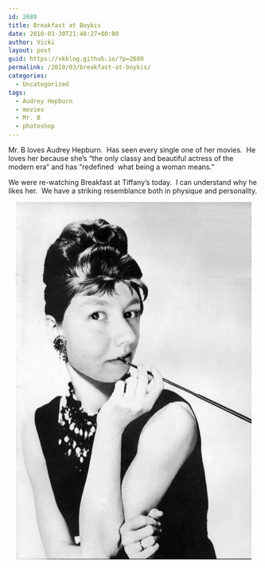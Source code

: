 ```yaml
---
id: 2689
title: Breakfast at Boykis
date: 2010-03-30T21:48:27+00:00
author: Vicki
layout: post
guid: https://vkblog.github.io/?p=2689
permalink: /2010/03/breakfast-at-boykis/
categories:
  - Uncategorized
tags:
  - Audrey Hepburn
  - movies
  - Mr. B
  - photoshop
---
```

Mr. B loves Audrey Hepburn.  Has seen every single one of her movies.  He loves her because she&#8217;s &#8220;the only classy and beautiful actress of the modern era&#8221; and has &#8220;redefined  what being a woman means.&#8221;

We were re-watching Breakfast at Tiffany&#8217;s today.  I can understand why he likes her.  We have a striking resemblance both in physique and personality.

<p style="text-align: center;">
  <a href="https://raw.githubusercontent.com/vkblog/vkblog.github.io/master/public/img/2010/03/Hepburn.png"><img class="aligncenter size-full wp-image-2688" title="Hepburn" src="https://raw.githubusercontent.com/vkblog/vkblog.github.io/master/public/img/2010/03/Hepburn.png" alt="" width="474" height="717" /></a>
</p>